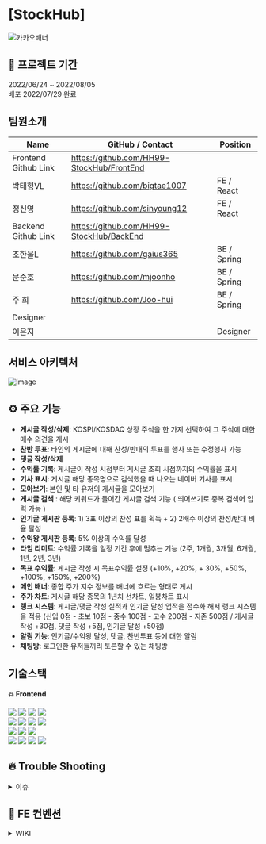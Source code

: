 # [StockHub] 
![카카오배너](https://user-images.githubusercontent.com/97582834/182103465-5b03ff2a-89b1-41de-b333-a0f40b70f83f.jpg)




## 📆 프로젝트 기간
2022/06/24 ~ 2022/08/05 <br/>
배포 2022/07/29 완료

## 팀원소개
| Name                 | GitHub / Contact                          | Position    |
| -------------------- | --------------------------------------    | ----------- |
| Frontend Github Link | https://github.com/HH99-StockHub/FrontEnd 
| 박태형VL             |  https://github.com/bigtae1007             | FE / React  |
| 정신영               | https://github.com/sinyoung12              | FE / React  |
| Backend Github Link  | https://github.com/HH99-StockHub/BackEnd  |
| 조한울L              | https://github.com/gaius365                | BE / Spring |
| 문준호               | https://github.com/mjoonho                 | BE / Spring |
| 주 희                | https://github.com/Joo-hui                 | BE / Spring |
| Designer             |                                            |            |
| 이은지               |                                            | Designer   |


## 서비스 아키텍처
![image](https://user-images.githubusercontent.com/105052690/182089297-8820db66-92b1-4f2b-91cc-269ef61f8e9d.png)


## ⚙ 주요 기능
- **게시글 작성/삭제**: KOSPI/KOSDAQ 상장 주식을 한 가지 선택하여 그 주식에 대한 매수 의견을 게시
- **찬반 투표**: 타인의 게시글에 대해 찬성/반대의 투표를 행사 또는 수정행사 가능
- **댓글 작성/삭제**
- **수익률 기록**: 게시글이 작성 시점부터 게시글 조회 시점까지의 수익률을 표시
- **기사 표시**: 게시글 해당 종목명으로 검색했을 때 나오는 네이버 기사를 표시
- **모아보기**: 본인 및 타 유저의 게시글을 모아보기
- **게시글 검색** : 해당 키워드가 들어간 게시글 검색 기능 ( 띄어쓰기로 중복 검색어 입력 가능 )
- **인기글 게시판 등록**: 1) 3표 이상의 찬성 표를 획득 + 2) 2배수 이상의 찬성/반대 비율 달성
- **수익왕 게시판 등록**: 5% 이상의 수익률 달성
- **타임 리미트**: 수익률 기록을 일정 기간 후에 멈추는 기능 (2주, 1개월, 3개월, 6개월, 1년, 2년, 3년)
- **목표 수익률**: 게시글 작성 시 목표수익률 설정 (+10%, +20%, + 30%, +50%, +100%, +150%, +200%)
- **메인 배너**: 종합 주가 지수 정보를 배너에 흐르는 형태로 게시
- **주가 차트**: 게시글 해당 종목의 1년치 선차트, 일봉차트 표시
- **랭크 시스템**: 게시글/댓글 작성 실적과 인기글 달성 업적을 점수화 해서 랭크 시스템을 적용 (신입 0점 - 초보 10점 - 중수 100점 - 고수 200점 - 지존 500점 / 게시글 작성 +30점, 댓글 작성 +5점, 인기글 달성 +50점)
- **알림 기능**: 인기글/수익왕 달성, 댓글, 찬반투표 등에 대한 알림
- **채팅방**: 로그인한 유저들끼리 토론할 수 있는 채팅방

## 기술스택

#### :boom: Frontend
<div>
<img src="https://img.shields.io/badge/axios-1877F2?style=flat&logo=ssockjs&logoColor=white">
<img src="https://img.shields.io/badge/sockjs-1877F2?style=flat&logo=ssockjs&logoColor=white">
<img src="https://img.shields.io/badge/stomp-1877F2?style=flat&logo=stomp&logoColor=white">
<img src="https://img.shields.io/badge/ApexChart-1877F2?style=flat&logo=ApexChart&logoColor=white"><br/>
<img src="https://img.shields.io/badge/html5-E34F26?style=for-the-badge&logo=html5&logoColor=white">
<img src="https://img.shields.io/badge/css-1572B6?style=for-the-badge&logo=css3&logoColor=white">
<img src="https://img.shields.io/badge/javascript-F7DF1E?style=for-the-badge&logo=javascript&logoColor=black"> 
<img src="https://img.shields.io/badge/react-61DAFB?style=for-the-badge&logo=react&logoColor=black"> <br> 
<img src="https://img.shields.io/badge/styled components-DB7093?style=for-the-badge&logo=styledcomponents&logoColor=pink">
  <img src="https://img.shields.io/badge/react query-61DAFB?style=for-the-badge&logo=reactquery&logoColor=FF4154">
  <img src="https://img.shields.io/badge/recoil-F7A81B?style=for-the-badge&logo=route53&logoColor=white"><br>
  <img src="https://img.shields.io/badge/amazon s3-569A31?style=for-the-badge&logo=amazons3&logoColor=green">
<img src="https://img.shields.io/badge/github actions-2088FF?style=for-the-badge&logo=github actions&logoColor=white">
  <img src="https://img.shields.io/badge/cloudfront-04ACE6?style=for-the-badge&logo=cloudfront&logoColor=white">
<img src="https://img.shields.io/badge/route 53-F7A81B?style=for-the-badge&logo=route53&logoColor=white">
  <div/>

## 🔥  Trouble Shooting
<details markdown="1">
<summary>이슈 </summary>
https://github.com/HH99-StockHub/FrontEnd/issues/1 게시글 작성에서 작성 포인트를 삭제하면 그 하위 작성 포인트 가 초기화 되는 이슈<br/>
https://github.com/HH99-StockHub/FrontEnd/issues/6 주식 종목 선택 시 드롭다운 항목을 키보드 방향키로 선택 할 수 있도록 <br/>
https://github.com/HH99-StockHub/FrontEnd/issues/11 KaKao 로그인 시 로그인 요청을 2번 하는 이슈<br/>
https://github.com/HH99-StockHub/FrontEnd/issues/37 특정 submit 이벤트 시 useQuery 실행하기<br/>
https://github.com/HH99-StockHub/FrontEnd/issues/49 상세페이지에서 게시글 삭제버튼이 자신이 쓴 글이면 true로 바꿔 화면에 보이게하고<br/>
다른 사람의 글이면 false로 바꿔 게시글 삭제 버튼이 화면에 안보이게 하기<br/>
https://github.com/HH99-StockHub/FrontEnd/issues/122 도메인 주소와 S3 주소에 버전이 다른 이슈
</details>

## 👀  FE 컨벤션
<details markdown="1">
<summary>WIKI</summary>
https://github.com/HH99-StockHub/FrontEnd/wiki/FE-:-Git-Flow Git-Flow<br/>
https://github.com/HH99-StockHub/FrontEnd/wiki/FE-:-%EC%BD%94%EB%93%9C-%EC%BB%A8%EB%B2%A4%EC%85%98 FE 코드 컨벤션<br/>
https://github.com/HH99-StockHub/FrontEnd/wiki/FE-%ED%9A%8C%EC%9D%98%EB%A1%9D FE 회의록<br/>
https://github.com/HH99-StockHub/FrontEnd/wiki/%EB%94%94%EC%9E%90%EC%9D%B4%EB%84%88%EC%99%80-%EC%86%8C%ED%86%B5 디자이너님과의 회의<br/>

</details>



